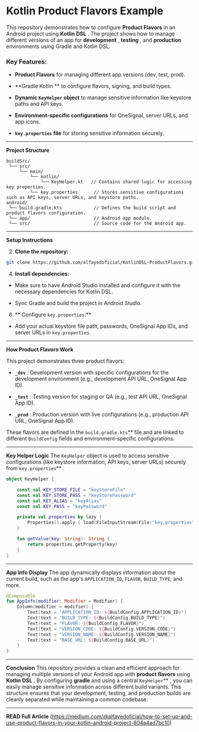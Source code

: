 

# Kotlin Product Flavors Example 

This repository demonstrates how to configure **Product Flavors**  in an Android project using **Kotlin DSL** . The project shows how to manage different versions of an app for **development** , **testing** , and **production**  environments using Gradle and Kotlin DSL.

### Key Features: 

 
- **Product Flavors**  for managing different app versions (dev, test, prod).
 
- **Gradle Kotlin **  to configure flavors, signing, and build types.
 
- **Dynamic `KeyHelper` object**  to manage sensitive information like keystore paths and API keys.
 
- **Environment-specific configurations**  for OneSignal, server URLs, and app icons.
 
- **`key.properties` file**  for storing sensitive information securely.



---


**Project Structure** 


```plaintext
buildSrc/
 └── src/
     └── main/
         └── kotlin/
             └── KeyHelper.kt   // Contains shared logic for accessing key properties.
         └── key.properties      // Stores sensitive configurations such as API keys, server URLs, and keystore paths.
android/
 └── build.gradle.kts            // Defines the build script and product flavors configuration.
 └── app/                        // Android app module.
 └── src/                        // Source code for the Android app.
```



---


**Setup Instructions** 
 
2. **Clone the repository:** 


```bash
git clone https://github.com/alfayedoficial/KotlinDSL-ProductFlavors.git
```
 
4. **Install dependencies:** 

  - Make sure to have Android Studio installed and configure it with the necessary dependencies for Kotlin DSL.

  - Sync Gradle and build the project in Android Studio.
 
6. **
Configure `key.properties`:** 
 
  - Add your actual keystore file path, passwords, OneSignal App IDs, and server URLs in `key.properties`.



---


**How Product Flavors Work** 

This project demonstrates three product flavors:

 
- **`_dev`** : Development version with specific configurations for the development environment (e.g., development API URL, OneSignal App ID).
 
- **`_test`** : Testing version for staging or QA (e.g., test API URL, OneSignal App ID).
 
- **`_prod`** : Production version with live configurations (e.g., production API URL, OneSignal App ID).

These flavors are defined in the `build.gradle.kts`**  file and are linked to different `BuildConfig` fields and environment-specific configurations.


---


**Key Helper Logic** 
The `KeyHelper` object is used to access sensitive configurations (like keystore information, API keys, server URLs) securely from `key.properties`** .


```kotlin
object KeyHelper {

    const val KEY_STORE_FILE = "keyStoreFile"
    const val KEY_STORE_PASS = "keyStorePassword"
    const val KEY_ALIAS = "keyAlias"
    const val KEY_PASS = "keyPassword"

    private val properties by lazy {
        Properties().apply { load(FileInputStream(File("key.properties"))) }
    }

    fun getValue(key: String): String {
        return properties.getProperty(key)
    }
}
```



---


**App Info Display** 
The app dynamically displays information about the current build, such as the app's `APPLICATION_ID`, `FLAVOR`, `BUILD_TYPE`, and more.


```kotlin
@Composable
fun AppInfo(modifier: Modifier = Modifier) {
    Column(modifier = modifier) {
        Text(text = "APPLICATION_ID: ${BuildConfig.APPLICATION_ID}")
        Text(text = "BUILD_TYPE: ${BuildConfig.BUILD_TYPE}")
        Text(text = "FLAVOR: ${BuildConfig.FLAVOR}")
        Text(text = "VERSION_CODE: ${BuildConfig.VERSION_CODE}")
        Text(text = "VERSION_NAME: ${BuildConfig.VERSION_NAME}")
        Text(text = "BASE_URL: ${BuildConfig.BASE_URL}")
    }
}
```



---


**Conclusion** 
This repository provides a clean and efficient approach for managing multiple versions of your Android app with **product flavors**  using **Kotlin DSL** . By configuring **gradle**  and using a central `KeyHelper`** , you can easily manage sensitive information across different build variants. This structure ensures that your development, testing, and production builds are cleanly separated while maintaining a common codebase.


---


**READ Full Article** 
(https://medium.com/@alfayedoficial/how-to-set-up-and-use-product-flavors-in-your-kotlin-android-project-804a4ad7bc10)


